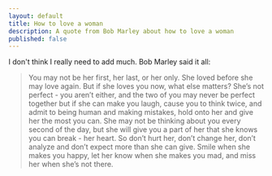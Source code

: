 ```yaml
---
layout: default
title: How to love a woman
description: A quote from Bob Marley about how to love a woman
published: false
---
```


I don't think I really need to add much. Bob Marley said it all:

> You may not be her first, her last, or her only. She loved before she may love again. But if she loves you now, what else matters? She’s not perfect - you aren’t either, and the two of you may never be perfect together but if she can make you laugh, cause you to think twice, and admit to being human and making mistakes, hold onto her and give her the most you can. She may not be thinking about you every second of the day, but she will give you a part of her that she knows you can break - her heart. So don’t hurt her, don’t change her, don’t analyze and don’t expect more than she can give. Smile when she makes you happy, let her know when she makes you mad, and miss her when she’s not there.
